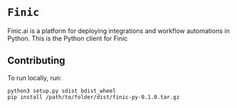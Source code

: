 # `Finic`

Finic.ai is a platform for deploying integrations and workflow automations in Python. This is the Python client for Finic

## Contributing

To run locally, run:

```
python3 setup.py sdist bdist_wheel
pip install /path/to/folder/dist/finic-py-0.1.0.tar.gz
```
